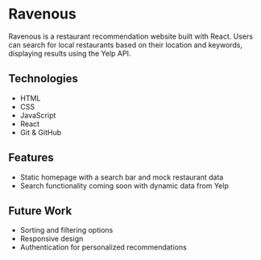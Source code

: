 # Ravenous

Ravenous is a restaurant recommendation website built with React. Users can search for local restaurants based on their location and keywords, displaying results using the Yelp API.

## Technologies
- HTML
- CSS
- JavaScript
- React
- Git & GitHub

## Features
- Static homepage with a search bar and mock restaurant data
- Search functionality coming soon with dynamic data from Yelp

## Future Work
- Sorting and filtering options
- Responsive design
- Authentication for personalized recommendations
